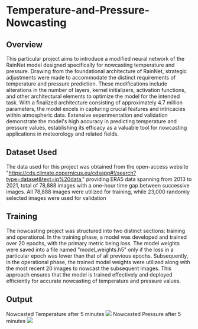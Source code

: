 # Temperature-and-Pressure-Nowcasting

## Overview
This particular project aims to introduce a modified neural network of the RainNet model designed specifically for nowcasting temperature and pressure. Drawing from the foundational architecture of RainNet, strategic adjustments were made to accommodate the distinct requirements of temperature and pressure prediction. These modifications include alterations in the number of layers, kernel initializers, activation functions, and other architectural elements to optimize the model for the intended task. With a finalized architecture consisting of approximately 4.7 million parameters, the model excels in capturing crucial features and intricacies within atmospheric data. Extensive experimentation and validation demonstrate the model's high accuracy in predicting temperature and pressure values, establishing its efficacy as a valuable tool for nowcasting applications in meteorology and related fields.

## Dataset Used
The data used for this project was obtained from the open-access website "https://cds.climate.copernicus.eu/cdsapp#!/search?type=dataset&text=iq%20data," providing ERA5 data spanning from 2013 to 2021, total of 78,888 images with a one-hour time gap between successive images. All 78,888 images were utilized for training, while 23,000 randomly selected images were used for validation

## Training 
The nowcasting project was structured into two distinct sections: training and operational. In the training phase, a model was developed and trained over 20 epochs, with the primary metric being loss. The model weights were saved into a file named "model_weights.h5" only if the loss in a particular epoch was lower than that of all previous epochs. Subsequently, in the operational phase, the trained model weights were utilized along with the most recent 20 images to nowcast the subsequent images. This approach ensures that the model is trained effectively and deployed efficiently for accurate nowcasting of temperature and pressure values.

## Output
Nowcasted Temperature after 5 minutes
<img src="output/temp.png">
Nowcasted Pressure after 5 minutes
<img src="output/pressure.png">
